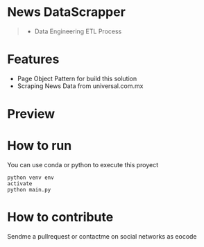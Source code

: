 
# News DataScrapper <!-- omit in toc -->

> * Data Engineering ETL Process

# Features
* Page Object Pattern for build this solution
* Scraping News Data from universal.com.mx

# Preview

# How to run

You can use conda or python to execute this proyect

```shell
python venv env
activate
python main.py
```

# How to contribute

Sendme a pullrequest  or contactme on social networks as eocode